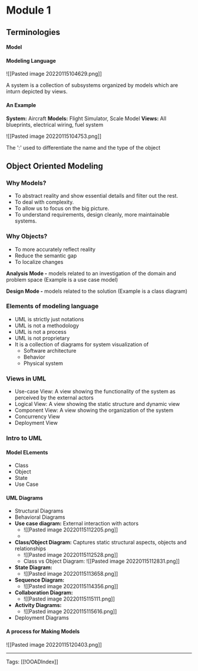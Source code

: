 # Module 1
## Terminologies
#### Model

#### Modeling Language
![[Pasted image 20220115104629.png]]

A system is a collection of subsystems organized by models which are inturn depicted by views.

#### An Example
**System:** Aircraft
**Models:** Flight Simulator, Scale Model
**Views:** All blueprints, electrical wiring, fuel system

![[Pasted image 20220115104753.png]]

The ':' used to differentiate the name and the type of the object

## Object Oriented Modeling
### Why Models?
- To abstract reality and show essential details and filter out the rest.
- To deal with complexity.
- To allow us to focus on the big picture.
- To understand requirements, design cleanly, more maintainable systems.

### Why Objects?
- To more accurately reflect reality
- Reduce the semantic gap
- To localize changes

**Analysis Mode -** models related to an investigation of the domain and problem space (Example is a use case model)

**Design Mode -** models related to the solution (Example is a class diagram)

### Elements of modeling language
- UML is strictly just notations
- UML is not a methodology
- UML is not a process
- UML is not proprietary
- It is a collection of diagrams for system visualization of 
	- Software architecture
	- Behavior
	- Physical system

### Views in UML
- Use-case View: A view showing the functionality of the system as perceived by the external actors
- Logical View: A view showing the static structure and dynamic view
- Component View: A view showing the organization of the system
- Concurrency View
- Deployment View

### Intro to UML
#### Model ELements
- Class
- Object
- State
- Use Case

#### UML Diagrams
- Structural Diagrams
- Behavioral Diagrams
- **Use case diagram:** External interaction with actors
	- ![[Pasted image 20220115112205.png]]
	- 
- **Class/Object Diagram:** Captures static structural aspects, objects and relationships
	- ![[Pasted image 20220115112528.png]]
	- Class vs Object Diagram:
	![[Pasted image 20220115112831.png]]
- **State Diagram:**
	- ![[Pasted image 20220115113658.png]]
- **Sequence Diagram:**
	- ![[Pasted image 20220115114356.png]]
- **Collaboration Diagram:**
	- ![[Pasted image 20220115115111.png]]
- **Activity Diagrams:**
	- ![[Pasted image 20220115115616.png]]
- Deployment Diagrams

#### A process for Making Models
![[Pasted image 20220115120403.png]]


---
Tags: [[!OOADIndex]]